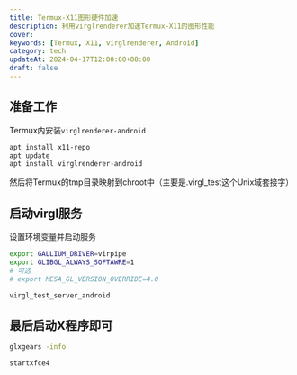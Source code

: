 ```yaml
---
title: Termux-X11图形硬件加速
description: 利用virglrenderer加速Termux-X11的图形性能
cover:
keywords: [Termux, X11, virglrenderer, Android]
category: tech
updateAt: 2024-04-17T12:00:00+08:00
draft: false
---
```


## 准备工作

Termux内安装`virglrenderer-android`

```bash
apt install x11-repo
apt update
apt install virglrenderer-android
```

然后将Termux的tmp目录映射到chroot中（主要是.virgl_test这个Unix域套接字）

## 启动virgl服务

设置环境变量并启动服务

```bash
export GALLIUM_DRIVER=virpipe
export GLIBGL_ALWAYS_SOFTAWRE=1
# 可选
# export MESA_GL_VERSION_OVERRIDE=4.0

virgl_test_server_android
```

## 最后启动X程序即可

```bash
glxgears -info

startxfce4
```
